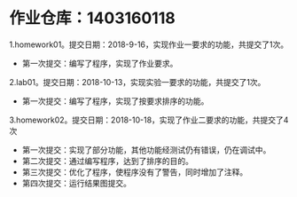 # 作业仓库：1403160118

1.homework01。提交日期：2018-9-16，实现作业一要求的功能，共提交了1次。<br>
+ 第一次提交：编写了程序，实现了作业要求。

2.lab01。提交日期：2018-10-13，实现实验一要求的功能，共提交了1次。<br>
+ 第一次提交：编写了程序，实现了按要求排序的功能。

3.homework02。提交日期：2018-10-18，实现了作业二要求的功能，共提交了4次<br>
+ 第一次提交：实现了部分功能，其他功能经测试仍有错误，仍在调试中。
+ 第二次提交：通过编写程序，达到了排序的目的。
+ 第三次提交：优化了程序，使程序没有了警告，同时增加了注释。
+ 第四次提交：运行结果图提交。
